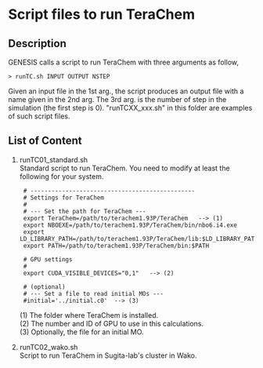 # Script files to run TeraChem

## Description
GENESIS calls a script to run TeraChem with three arguments as follow,

    > runTC.sh INPUT OUTPUT NSTEP

Given an input file in the 1st arg., the script produces an output file 
with a name given in the 2nd arg.  The 3rd arg. is the number of step 
in the simulation (the first step is 0).  "runTCXX_xxx.sh" in this 
folder are examples of such script files.

## List of Content

1. runTC01_standard.sh  
  Standard script to run TeraChem. You need to modify at least the following for your system.

        # -----------------------------------------------
        # Settings for TeraChem
        #
        # --- Set the path for TeraChem ---
        export TeraChem=/path/to/terachem1.93P/TeraChem   --> (1)
        export NBOEXE=/path/to/terachem1.93P/TeraChem/bin/nbo6.i4.exe
        export LD_LIBRARY_PATH=/path/to/terachem1.93P/TeraChem/lib:$LD_LIBRARY_PATH
        export PATH=/path/to/terachem1.93P/TeraChem/bin:$PATH
        
        # GPU settings
        #
        export CUDA_VISIBLE_DEVICES="0,1"   --> (2)
        
        # (optional) 
        # --- Set a file to read initial MOs ---
        #initial='../initial.c0'  --> (3)

   (1) The folder where TeraChem is installed.  
   (2) The number and ID of GPU to use in this calculations.  
   (3) Optionally, the file for an initial MO.  

2. runTC02_wako.sh  
   Script to run TeraChem in Sugita-lab's cluster in Wako.

